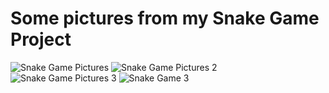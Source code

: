 # Some pictures from my Snake Game Project

![Snake Game Pictures](https://github.com/enginnturabik/Snake-Game/assets/97890688/a622b49c-a770-49ab-a041-76dd64601183)
![Snake Game Pictures 2](https://github.com/enginnturabik/Snake-Game/assets/97890688/be970c1c-788c-4c9f-b496-c19ebf7761b7)
![Snake Game Pictures 3](https://github.com/enginnturabik/Snake-Game/assets/97890688/df5a5fab-1331-492e-a79b-6a418abc3ad5)
![Snake Game 3](https://github.com/enginnturabik/Snake-Game/assets/97890688/1d25e634-378a-44d0-a111-1abb922fc173)
